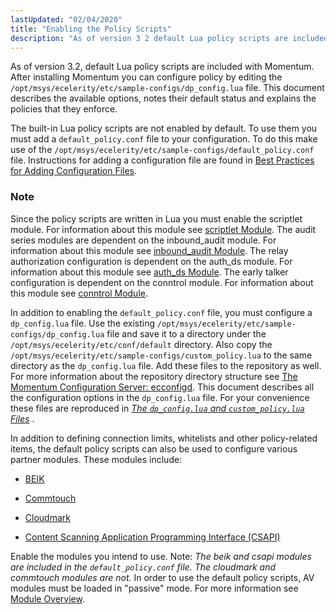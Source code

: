 ```yaml
---
lastUpdated: "02/04/2020"
title: "Enabling the Policy Scripts"
description: "As of version 3 2 default Lua policy scripts are included with Momentum After installing Momentum you can configure policy by editing the opt msys ecelerity etc sample configs dp config lua file This document describes the available options notes their default status and explains the policies that they enforce..."
---
```


As of version 3.2, default Lua policy scripts are included with Momentum. After installing Momentum you can configure policy by editing the `/opt/msys/ecelerity/etc/sample-configs/dp_config.lua` file. This document describes the available options, notes their default status and explains the policies that they enforce.

The built-in Lua policy scripts are not enabled by default. To use them you must add a `default_policy.conf` file to your configuration. To do this make use of the `/opt/msys/ecelerity/etc/sample-configs/default_policy.conf` file. Instructions for adding a configuration file are found in [Best Practices for Adding Configuration Files](/momentum/3/3-reference/conf-adding-configuration-files).

### Note

Since the policy scripts are written in Lua you must enable the scriptlet module. For information about this module see [scriptlet Module](/momentum/3/3-reference/3-reference-modules-scriptlet). The audit series modules are dependent on the inbound_audit module. For information about this module see [inbound_audit Module](/momentum/3/3-reference/3-reference-modules-inbound-audit). The relay authorization configuration is dependent on the auth_ds module. For information about this module see [auth_ds Module](/momentum/3/3-reference/3-reference-modules-auth-ds). The early talker configuration is dependent on the conntrol module. For information about this module see [conntrol Module](/momentum/3/3-reference/3-reference-modules-conntrol).

In addition to enabling the `default_policy.conf` file, you must configure a `dp_config.lua` file. Use the existing `/opt/msys/ecelerity/etc/sample-configs/dp_config.lua` file and save it to a directory under the `/opt/msys/ecelerity/etc/conf/default` directory. Also copy the `/opt/msys/ecelerity/etc/sample-configs/custom_policy.lua` to the same directory as the `dp_config.lua` file. Add these files to the repository as well. For more information about the repository directory structure see [The Momentum Configuration Server: ecconfigd](/momentum/3/3-reference/conf-ecconfigd). This document describes all the configuration options in the `dp_config.lua` file. For your convenience these files are reproduced in [*The `dp_config.lua` and `custom_policy.lua` Files*](/momentum/3/3-policy/policy-appendix) .

In addition to defining connection limits, whitelists and other policy-related items, the default policy scripts can also be used to configure various partner modules. These modules include:

*   [BEIK](/momentum/3/3-reference/3-reference-modules-beik)

*   [Commtouch](/momentum/3/3-reference/3-reference-modules-commtouch)

*   [Cloudmark](/momentum/3/3-reference/3-reference-modules-cloudmark)

*   [Content Scanning Application Programming Interface (CSAPI)](https://support.messagesystems.com/docs/web-ref/modules.csapi)

Enable the modules you intend to use. Note: *The beik and csapi modules are included in the `default_policy.conf` file. The cloudmark and commtouch modules are not.*                                                                                                                     In order to use the default policy scripts, AV modules must be loaded in "passive" mode. For more information see [Module Overview](/momentum/3/3-reference/modules-overview-implicit).